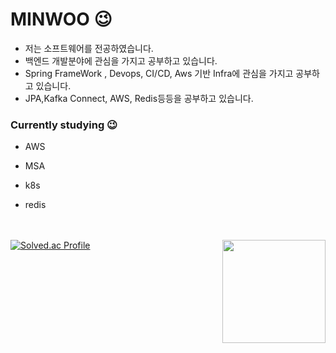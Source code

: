 # MINWOO 😉

  

-  저는 소프트웨어를 전공하였습니다.
-  백엔드 개발분야에 관심을 가지고 공부하고 있습니다.
-  Spring FrameWork , Devops, CI/CD, Aws 기반 Infra에 관심을 가지고 공부하고 있습니다.
-  JPA,Kafka Connect, AWS, Redis등등을 공부하고 있습니다. 

### Currently studying 😉 

* AWS

* MSA

* k8s

* redis 



<br><br>
[![Solved.ac Profile](http://mazassumnida.wtf/api/v2/generate_badge?boj=kbsserver)](https://solved.ac/kbsserver/)
<img align='right' src="https://github-readme-stats.vercel.app/api?username=minwoo1999" height="165">




</div>





